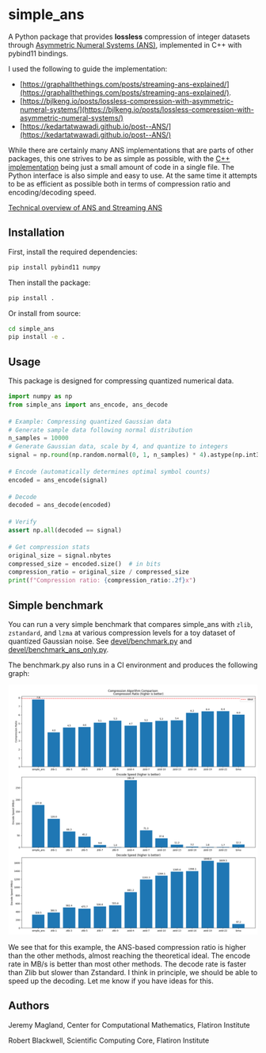 # simple_ans

A Python package that provides **lossless** compression of integer datasets through [Asymmetric Numeral Systems (ANS)](https://ieeexplore.ieee.org/document/7170048), implemented in C++ with pybind11 bindings.

I used the following to guide the implementation:
* [https://graphallthethings.com/posts/streaming-ans-explained/](https://graphallthethings.com/posts/streaming-ans-explained/).
* [https://bjlkeng.io/posts/lossless-compression-with-asymmetric-numeral-systems/](https://bjlkeng.io/posts/lossless-compression-with-asymmetric-numeral-systems/)
* [https://kedartatwawadi.github.io/post--ANS/](https://kedartatwawadi.github.io/post--ANS/)

While there are certainly many ANS implementations that are parts of other packages, this one strives to be as simple as possible, with the [C++ implementation](./simple_ans/cpp) being just a small amount of code in a single file. The Python interface is also simple and easy to use. At the same time it attempts to be as efficient as possible both in terms of compression ratio and encoding/decoding speed.

[Technical overview of ANS and Streaming ANS](./doc/technical_overview.md)

## Installation

First, install the required dependencies:

```bash
pip install pybind11 numpy
```

Then install the package:

```bash
pip install .
```

Or install from source:

```bash
cd simple_ans
pip install -e .
```

## Usage

This package is designed for compressing quantized numerical data.

```python
import numpy as np
from simple_ans import ans_encode, ans_decode

# Example: Compressing quantized Gaussian data
# Generate sample data following normal distribution
n_samples = 10000
# Generate Gaussian data, scale by 4, and quantize to integers
signal = np.round(np.random.normal(0, 1, n_samples) * 4).astype(np.int32)

# Encode (automatically determines optimal symbol counts)
encoded = ans_encode(signal)

# Decode
decoded = ans_decode(encoded)

# Verify
assert np.all(decoded == signal)

# Get compression stats
original_size = signal.nbytes
compressed_size = encoded.size()  # in bits
compression_ratio = original_size / compressed_size
print(f"Compression ratio: {compression_ratio:.2f}x")
```

## Simple benchmark

You can run a very simple benchmark that compares simple_ans with `zlib`, `zstandard`, and `lzma` at various compression levels for a toy dataset of quantized Gaussian noise. See [devel/benchmark.py](./devel/benchmark.py) and [devel/benchmark_ans_only.py](./devel/benchmark_ans_only.py).

The benchmark.py also runs in a CI environment and produces the following graph:

![Benchmark](https://github.com/magland/simple_ans/blob/benchmark-results/benchmark-results/benchmark.png?raw=true)

We see that for this example, the ANS-based compression ratio is higher than the other methods, almost reaching the theoretical ideal. The encode rate in MB/s is better than most other methods. The decode rate is faster than Zlib but slower than Zstandard. I think in principle, we should be able to speed up the decoding. Let me know if you have ideas for this.

## Authors

Jeremy Magland, Center for Computational Mathematics, Flatiron Institute

Robert Blackwell, Scientific Computing Core, Flatiron Institute
